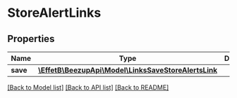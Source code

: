 # StoreAlertLinks

## Properties
Name | Type | Description | Notes
------------ | ------------- | ------------- | -------------
**save** | [**\EffetB\BeezupApi\Model\LinksSaveStoreAlertsLink**](LinksSaveStoreAlertsLink.md) |  | [optional] 

[[Back to Model list]](../README.md#documentation-for-models) [[Back to API list]](../README.md#documentation-for-api-endpoints) [[Back to README]](../README.md)


